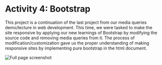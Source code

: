 # Activity 4: Bootstrap    

This project is a continuation of the last project from our media queries demo/lecture in web development. This time, we were tasked to make the site responsive by applying our new learnings of Bootstrap by modifying the source code and removing media queries from it. The process of modification/customization gave us the proper understanding of making responsive sites by implementing pure bootstrap in the html document.

![Full page screenshot](full-page.png)

